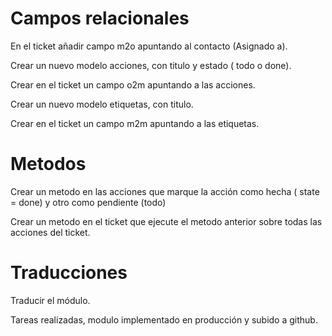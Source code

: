 # Campos relacionales

En el ticket añadir campo m2o apuntando al contacto (Asignado a).

Crear un nuevo modelo acciones, con titulo y estado ( todo o done).

Crear en el ticket un campo o2m apuntando a las acciones.

Crear un nuevo modelo etiquetas, con titulo.

Crear en el ticket un campo m2m apuntando a las etiquetas.

# Metodos

Crear un metodo en las acciones que marque la acción como hecha ( state = done) y otro como pendiente (todo)

Crear un metodo en el ticket que ejecute el metodo anterior sobre todas las acciones del ticket.

# Traducciones

Traducir el módulo.

Tareas realizadas, modulo implementado en producción y subido a github.